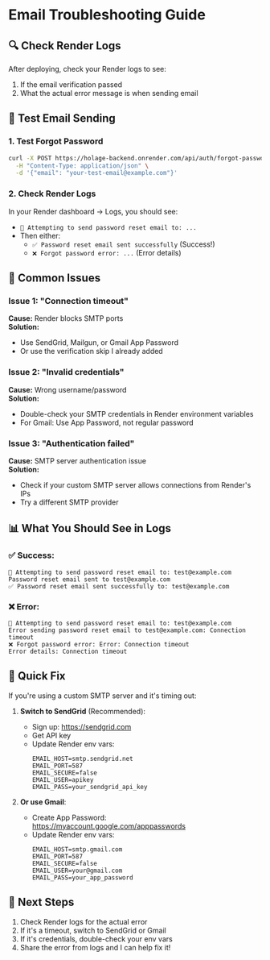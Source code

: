 # Email Troubleshooting Guide

## 🔍 Check Render Logs

After deploying, check your Render logs to see:
1. If the email verification passed
2. What the actual error message is when sending email

## 🧪 Test Email Sending

### 1. Test Forgot Password

```bash
curl -X POST https://holage-backend.onrender.com/api/auth/forgot-password \
  -H "Content-Type: application/json" \
  -d '{"email": "your-test-email@example.com"}'
```

### 2. Check Render Logs

In your Render dashboard → Logs, you should see:
- `📧 Attempting to send password reset email to: ...`
- Then either:
  - `✅ Password reset email sent successfully` (Success!)
  - `❌ Forgot password error: ...` (Error details)

## 🐛 Common Issues

### Issue 1: "Connection timeout"
**Cause:** Render blocks SMTP ports  
**Solution:** 
- Use SendGrid, Mailgun, or Gmail App Password
- Or use the verification skip I already added

### Issue 2: "Invalid credentials"
**Cause:** Wrong username/password  
**Solution:** 
- Double-check your SMTP credentials in Render environment variables
- For Gmail: Use App Password, not regular password

### Issue 3: "Authentication failed"
**Cause:** SMTP server authentication issue  
**Solution:**
- Check if your custom SMTP server allows connections from Render's IPs
- Try a different SMTP provider

## 📊 What You Should See in Logs

### ✅ Success:
```
📧 Attempting to send password reset email to: test@example.com
Password reset email sent to test@example.com
✅ Password reset email sent successfully to: test@example.com
```

### ❌ Error:
```
📧 Attempting to send password reset email to: test@example.com
Error sending password reset email to test@example.com: Connection timeout
❌ Forgot password error: Error: Connection timeout
Error details: Connection timeout
```

## 🚀 Quick Fix

If you're using a custom SMTP server and it's timing out:

1. **Switch to SendGrid** (Recommended):
   - Sign up: https://sendgrid.com
   - Get API key
   - Update Render env vars:
     ```
     EMAIL_HOST=smtp.sendgrid.net
     EMAIL_PORT=587
     EMAIL_SECURE=false
     EMAIL_USER=apikey
     EMAIL_PASS=your_sendgrid_api_key
     ```

2. **Or use Gmail**:
   - Create App Password: https://myaccount.google.com/apppasswords
   - Update Render env vars:
     ```
     EMAIL_HOST=smtp.gmail.com
     EMAIL_PORT=587
     EMAIL_SECURE=false
     EMAIL_USER=your@gmail.com
     EMAIL_PASS=your_app_password
     ```

## 📝 Next Steps

1. Check Render logs for the actual error
2. If it's a timeout, switch to SendGrid or Gmail
3. If it's credentials, double-check your env vars
4. Share the error from logs and I can help fix it!
